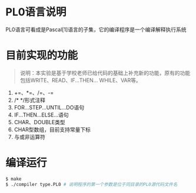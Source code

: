 # PL0语言说明 

PL0语言可看成是Pascal[1]语言的子集，它的编译程序是一个编译解释执行系统

# 目前实现的功能

> 说明：本实验是基于学校老师已给代码的基础上补充新的功能，原有的功能包括WRITE、READ、IF...THEN... 
WHILE、VAR等。

1. +=、\*=、/=、-=
2. /\* \*/形式注释
3. FOR...STEP...UNTIL...DO语句
4. IF...THEN...ELSE...语句
5. CHAR、DOUBLE类型
6. CHAR型数组，目前支持常量下标
7. 与或非运算符

# 编译运行

```bash
$ make
$ ./compiler type.PL0 # 说明程序的第一个参数是位于同目录的PL0源代码文件名
```
